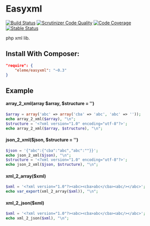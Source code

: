 # Easyxml
[![Build Status](https://travis-ci.org/thbourlove/easyxml.png?branch=master)](https://travis-ci.org/thbourlove/easyxml)
[![Scrutinizer Code Quality](https://scrutinizer-ci.com/g/thbourlove/easyxml/badges/quality-score.png?s=f113f1ab965f6aaef55e497a330caf72bff94201)](https://scrutinizer-ci.com/g/thbourlove/easyxml/)
[![Code Coverage](https://scrutinizer-ci.com/g/thbourlove/easyxml/badges/coverage.png?b=master)](https://scrutinizer-ci.com/g/thbourlove/easyxml/?branch=master)
[![Stable Status](https://poser.pugx.org/eleme/easyxml/v/stable.png)](https://packagist.org/packages/eleme/easyxml)

php xml lib.

## Install With Composer:

```json
"require": {
    "eleme/easyxml": "~0.3"
}
```

## Example

#### array_2_xml(array $array, $structure = '')
```php
$array = array('abc' => array('cba' => 'abc', 'abc' => ''));
echo array_2_xml($array), "\n";
$structure = '<?xml version="1.0" encoding="utf-8"?>';
echo array_2_xml($array, $structure), "\n";
```

#### json_2_xml($json, $structure = '')
```php
$json = '{"abc":{"cba":"abc","abc":""}}';
echo json_2_xml($json), "\n";
$structure = '<?xml version="1.0" encoding="utf-8"?>';
echo json_2_xml($json, $structure), "\n";
```

#### xml_2_array($xml)
```php
$xml = '<?xml version="1.0"?><abc><cba>abc</cba><abc/></abc>';
echo var_export(xml_2_array($xml)), "\n";
```

#### xml_2_json($xml)
```php
$xml = '<?xml version="1.0"?><abc><cba>abc</cba><abc/></abc>';
echo xml_2_json($xml), "\n";
```
